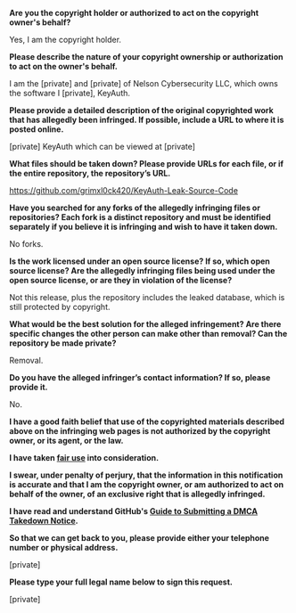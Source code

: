 **Are you the copyright holder or authorized to act on the copyright owner's behalf?**

Yes, I am the copyright holder.

**Please describe the nature of your copyright ownership or authorization to act on the owner's behalf.**

I am the [private] and [private] of Nelson Cybersecurity LLC, which owns the software I [private], KeyAuth.

**Please provide a detailed description of the original copyrighted work that has allegedly been infringed. If possible, include a URL to where it is posted online.**

[private] KeyAuth which can be viewed at [private]

**What files should be taken down? Please provide URLs for each file, or if the entire repository, the repository’s URL.**

https://github.com/grimxl0ck420/KeyAuth-Leak-Source-Code

**Have you searched for any forks of the allegedly infringing files or repositories? Each fork is a distinct repository and must be identified separately if you believe it is infringing and wish to have it taken down.**

No forks.

**Is the work licensed under an open source license? If so, which open source license? Are the allegedly infringing files being used under the open source license, or are they in violation of the license?**

Not this release, plus the repository includes the leaked database, which is still protected by copyright.

**What would be the best solution for the alleged infringement? Are there specific changes the other person can make other than removal? Can the repository be made private?**

Removal.

**Do you have the alleged infringer’s contact information? If so, please provide it.**

No.

**I have a good faith belief that use of the copyrighted materials described above on the infringing web pages is not authorized by the copyright owner, or its agent, or the law.**

**I have taken <a href="https://www.lumendatabase.org/topics/22">fair use</a> into consideration.**

**I swear, under penalty of perjury, that the information in this notification is accurate and that I am the copyright owner, or am authorized to act on behalf of the owner, of an exclusive right that is allegedly infringed.**

**I have read and understand GitHub's <a href="https://docs.github.com/articles/guide-to-submitting-a-dmca-takedown-notice/">Guide to Submitting a DMCA Takedown Notice</a>.**

**So that we can get back to you, please provide either your telephone number or physical address.**

[private]

**Please type your full legal name below to sign this request.**

[private]
